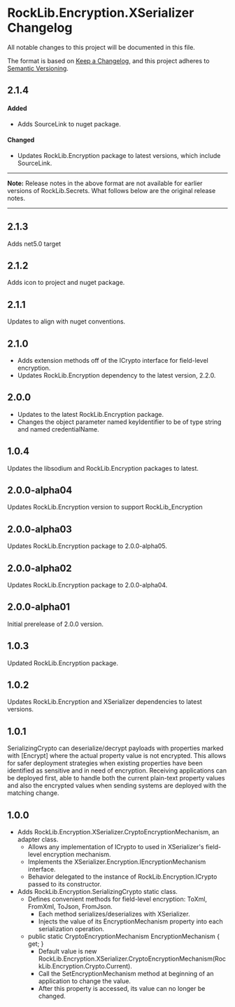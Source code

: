 # RockLib.Encryption.XSerializer Changelog

All notable changes to this project will be documented in this file.

The format is based on [Keep a Changelog](https://keepachangelog.com/en/1.0.0/),
and this project adheres to [Semantic Versioning](https://semver.org/spec/v2.0.0.html).

## 2.1.4

#### Added

- Adds SourceLink to nuget package.

#### Changed

- Updates RockLib.Encryption package to latest versions, which include SourceLink.

----

**Note:** Release notes in the above format are not available for earlier versions of
RockLib.Secrets. What follows below are the original release notes.

----

## 2.1.3

Adds net5.0 target

## 2.1.2

Adds icon to project and nuget package.

## 2.1.1

Updates to align with nuget conventions.

## 2.1.0

- Adds extension methods off of the ICrypto interface for field-level encryption.
- Updates RockLib.Encryption dependency to the latest version, 2.2.0.

## 2.0.0

- Updates to the latest RockLib.Encryption package.
- Changes the object parameter named keyIdentifier to be of type string and named credentialName.

## 1.0.4

Updates the libsodium and RockLib.Encryption packages to latest.

## 2.0.0-alpha04

Updates RockLib.Encryption version to support RockLib_Encryption

## 2.0.0-alpha03

Updates RockLib.Encryption package to 2.0.0-alpha05.

## 2.0.0-alpha02

Updates RockLib.Encryption package to 2.0.0-alpha04.

## 2.0.0-alpha01

Initial prerelease of 2.0.0 version.

## 1.0.3

Updated RockLib.Encryption package.

## 1.0.2

Updates RockLib.Encryption and XSerializer dependencies to latest versions.

## 1.0.1

SerializingCrypto can deserialize/decrypt payloads with properties marked with [Encrypt] where the actual property value is not encrypted. This allows for safer deployment strategies when existing properties have been identified as sensitive and in need of encryption. Receiving applications can be deployed first, able to handle both the current plain-text property values and also the encrypted values when sending systems are deployed with the matching change.

## 1.0.0

- Adds RockLib.Encryption.XSerializer.CryptoEncryptionMechanism, an adapter class.
  - Allows any implementation of ICrypto to used in XSerializer's field-level encryption mechanism.
  - Implements the XSerializer.Encryption.IEncryptionMechanism interface.
  - Behavior delegated to the instance of RockLib.Encryption.ICrypto passed to its constructor.
- Adds RockLib.Encryption.SerializingCrypto static class.
  - Defines convenient methods for field-level encryption: ToXml, FromXml, ToJson, FromJson.
    - Each method serializes/deserializes with XSerializer.
    - Injects the value of its EncryptionMechanism property into each serialization operation.
  - public static CryptoEncryptionMechanism EncryptionMechanism { get; }
    - Default value is new RockLib.Encryption.XSerializer.CryptoEncryptionMechanism(RockLib.Encryption.Crypto.Current).
    - Call the SetEncryptionMechanism method at beginning of an application to change the value.
    - After this property is accessed, its value can no longer be changed.
